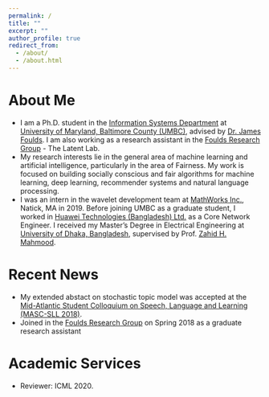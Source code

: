 ```yaml
---
permalink: /
title: ""
excerpt: ""
author_profile: true
redirect_from: 
  - /about/
  - /about.html
---
```


# About Me
* I am a Ph.D. student in the [Information Systems Department](https://informationsystems.umbc.edu/) at [University of Maryland, Baltimore County (UMBC)](https://www.umbc.edu/), advised by [Dr. James Foulds](http://jfoulds.informationsystems.umbc.edu/). I am also working as a research assistant in the [Foulds Research Group](http://jfoulds.informationsystems.umbc.edu/research_group.html) - The Latent Lab.
* My research interests lie in the general area of machine learning and artificial intelligence, particularly in the area of Fairness. My work is focused on building socially conscious and fair algorithms for machine learning, deep learning, recommender systems and natural language processing.     
* I was an intern in the wavelet development team at [MathWorks Inc.](https://www.mathworks.com/), Natick, MA in 2019. Before joining UMBC as a graduate student, I worked in [Huawei Technologies (Bangladesh) Ltd.](https://www.huawei.com/en/corporate-information/) as a Core Network Engineer. I received my Master’s Degree in Electrical Engineering at [University of Dhaka, Bangladesh](https://www.du.ac.bd/), supervised by Prof. [Zahid H. Mahmood](https://scholar.google.com/citations?user=gnu1OzUAAAAJ&hl=en).

# Recent News
* My extended abstact on stochastic topic model was accepted at the [Mid-Atlantic Student Colloquium on Speech, Language and Learning (MASC-SLL 2018)](http://www.wikicfp.com/cfp/servlet/event.showcfp?eventid=75264&copyownerid=3228).
* Joined in the [Foulds Research Group](http://jfoulds.informationsystems.umbc.edu/research_group.html) on Spring 2018 as a graduate research assistant

# Academic Services
* Reviewer: ICML 2020.
